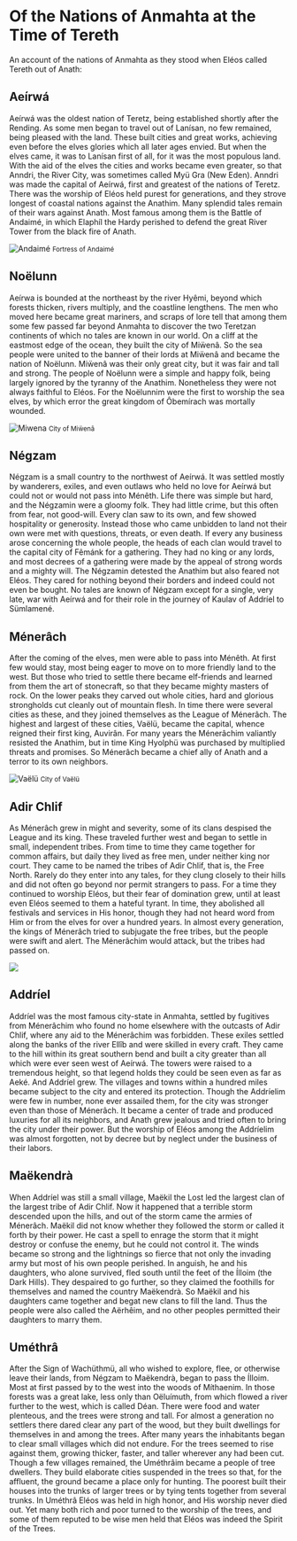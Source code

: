 # Of the Nations of Anmahta at the Time of Tereth

An account of the nations of Anmahta as they stood when Eléos called Tereth out of Anath:

## Aeírwá

Aeírwá was the oldest nation of Teretz, being established shortly after the Rending. As some men began to travel out of Lanísan, no few remained, being pleased with the land. These built cities and great works, achieving even before the elves glories which all later ages envied. But when the elves came, it was to Lanísan first of all, for it was the most populous land. With the aid of the elves the cities and works became even greater, so that Anndri, the River City, was sometimes called Myü Gra (New Eden). Anndri was made the capital of Aeírwá, first and greatest of the nations of Teretz. There was the worship of Eléos held purest for generations, and they strove longest of coastal nations against the Anathim. Many splendid tales remain of their wars against Anath. Most famous among them is the Battle of Andaimé, in which Elaphíl the Hardy perished to defend the great River Tower from the black fire of Anath.

![Andaimé](../media/andaime.png)
<small>Fortress of Andaimé</small>

## Noëlunn

Aeírwa is bounded at the northeast by the river Hyêmi, beyond which forests thicken, rivers multiply, and the coastline lengthens. The men who moved here became great mariners, and scraps of lore tell that among them some few passed far beyond Anmahta to discover the two Teretzan continents of which no tales are known in our world. On a cliff at the eastmost edge of the ocean, they built the city of Miẅenâ. So the sea people were united to the banner of their lords at Miẅenâ and became the nation of Noëlunn. Miẅenâ was their only great city, but it was fair and tall and strong. The people of Noëlunn were a simple and happy folk, being largely ignored by the tyranny of the Anathim. Nonetheless they were not always faithful to Eléos. For the Noëlunnim were the first to worship the sea elves, by which error the great kingdom of Ôbemírach was mortally wounded.

![Miwena](../media/miwena.jpeg)
<small>City of Miẅenâ</small>

## Négzam

Négzam is a small country to the northwest of Aeírwá. It was settled mostly by wanderers, exiles, and even outlaws who held no love for Aeírwá but could not or would not pass into Ménêth. Life there was simple but hard, and the Négzamin were a gloomy folk. They had little crime, but this often from fear, not good-will. Every clan saw to its own, and few showed hospitality or generosity. Instead those who came unbidden to land not their own were met with questions, threats, or even death. If every any business arose concerning the whole people, the heads of each clan would travel to the capital city of Fêmánk for a gathering. They had no king or any lords, and most decrees of a gathering were made by the appeal of strong words and a mighty will. The Négzamin detested the Anathim but also feared not Eléos. They cared for nothing beyond their borders and indeed could not even be bought. No tales are known of Négzam except for a single, very late, war with Aeírwá and for their role in the journey of Kaulav of Addríel to Sümlamené.

## Ménerâch

After the coming of the elves, men were able to pass into Ménêth. At first few would stay, most being eager to move on to more friendly land to the west. But those who tried to settle there became elf-friends and learned from them the art of stonecraft, so that they became mighty masters of rock. On the lower peaks they carved out whole cities, hard and glorious strongholds cut cleanly out of mountain flesh. In time there were several cities as these, and they joined themselves as the League of Ménerâch. The highest and largest of these cities, Vaëlü, became the capital, whence reigned their first king, Auvirân. For many years the Ménerâchim valiantly resisted the Anathim, but in time King Hyolphü was purchased by multiplied threats and promises. So Ménerâch became a chief ally of Anath and a terror to its own neighbors.

![Vaëlü](../media/vaelu.jpeg)
<small>City of Vaëlü</small>

## Adir Chlif 

As Ménerâch grew in might and severity, some of its clans despised the League and its king. These traveled further west and began to settle in small, independent tribes. From time to time they came together for common affairs, but daily they lived as free men, under neither king nor court. They came to be named the tribes of Adir Chlif, that is, the Free North. Rarely do they enter into any tales, for they clung closely to their hills and did not often go beyond nor permit strangers to pass. For a time they continued to worship Eléos, but their fear of domination grew, until at least even Eléos seemed to them a hateful tyrant. In time, they abolished all festivals and services in His honor, though they had not heard word from Him or from the elves for over a hundred years. In almost every generation, the kings of Ménerâch tried to subjugate the free tribes, but the people were swift and alert. The Ménerâchim would attack, but the tribes had passed on.

![](../media/ipmene.jpeg)

## Addríel

Addríel was the most famous city-state in Anmahta, settled by fugitives from Ménerâchim who found no home elsewhere with the outcasts of Adir Chlif, where any aid to the Ménerâchim was forbidden. These exiles settled along the banks of the river Ellîb and were skilled in every craft. They came to the hill within its great southern bend and built a city greater than all which were ever seen west of Aeírwá. The towers were raised to a tremendous height, so that legend holds they could be seen even as far as Aeké. And Addríel grew. The villages and towns within a hundred miles became subject to the city and entered its protection. Though the Addríelim were few in number, none ever assailed them, for the city was stronger even than those of Ménerâch. It became a center of trade and produced luxuries for all its neighbors, and Anath grew jealous and tried often to bring the city under their power. But the worship of Eléos among the Addríelim was almost forgotten, not by decree but by neglect under the business of their labors.

## Maëkendrà

When Addríel was still a small village, Maëkil the Lost led the largest clan of the largest tribe of Adir Chlif. Now it happened that a terrible storm descended upon the hills, and out of the storm came the armies of Ménerâch. Maëkil did not know whether they followed the storm or called it forth by their power. He cast a spell to enrage the storm that it might destroy or confuse the enemy, but he could not control it. The winds became so strong and the lightnings so fierce that not only the invading army but most of his own people perished. In anguish, he and his daughters, who alone survived, fled south until the feet of the Ílloim (the Dark Hills). They despaired to go further, so they claimed the foothills for themselves and named the country Maëkendrà. So Maëkil and his daughters came together and begat new clans to fill the land. Thus the people were also called the Aërhêim, and no other peoples permitted their daughters to marry them.

## Uméthrâ

After the Sign of Wachüthmü, all who wished to explore, flee, or otherwise leave their lands, from Négzam to Maëkendrà, began to pass the Ílloim. Most at first passed by to the west into the woods of Míthaenim. In those forests was a great lake, less only than Oëluímuth, from which flowed a river further to the west, which is called Déan. There were food and water plenteous, and the trees were strong and tall. For almost a generation no settlers there dared clear any part of the wood, but they built dwellings for themselves in and among the trees. After many years the inhabitants began to clear small villages which did not endure. For the trees seemed to rise against them, growing thicker, faster, and taller wherever any had been cut. Though a few villages remained, the Uméthrâim became a people of tree dwellers. They build elaborate cities suspended in the trees so that, for the affluent, the ground became a place only for hunting. The poorest built their houses into the trunks of larger trees or by tying tents together from several trunks. In Uméthrâ Eléos was held in high honor, and His worship never died out. Yet many both rich and poor turned to the worship of the trees, and some of them reputed to be wise men held that Eléos was indeed the Spirit of the Trees.


## 

